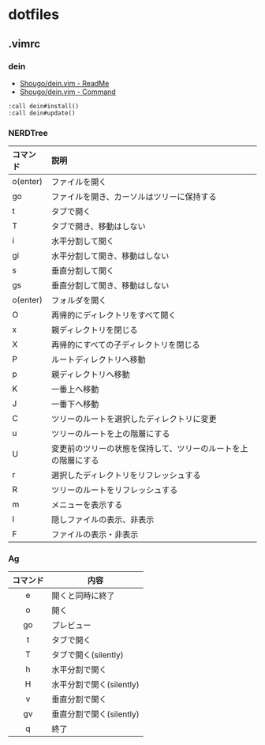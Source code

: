 # dotfiles

## .vimrc
### dein
- [Shougo/dein.vim - ReadMe](https://github.com/Shougo/dein.vim)
- [Shougo/dein.vim - Command](https://github.com/Shougo/dein.vim/blob/master/doc/dein.txt)

```
:call dein#install()
:call dein#update()
```

### NERDTree

| コマンド| 説明 |
|:-----------|:------------|
|o(enter)|ファイルを開く|
|go|ファイルを開き、カーソルはツリーに保持する|
|t|タブで開く|
|T|タブで開き、移動はしない|
|i|水平分割して開く|
|gi|水平分割して開き、移動はしない|
|s|垂直分割して開く|
|gs|垂直分割して開き、移動はしない|
|o(enter)|フォルダを開く|
|O|再帰的にディレクトリをすべて開く|
|x|親ディレクトリを閉じる|
|X|再帰的にすべての子ディレクトリを閉じる|
|P|ルートディレクトリへ移動|
|p|親ディレクトリへ移動|
|K|一番上へ移動|
|J|一番下へ移動|
|C|ツリーのルートを選択したディレクトリに変更|
|u|ツリーのルートを上の階層にする|
|U|変更前のツリーの状態を保持して、ツリーのルートを上の階層にする|
|r|選択したディレクトリをリフレッシュする|
|R|ツリーのルートをリフレッシュする|
|m|メニューを表示する|
|I|隠しファイルの表示、非表示|
|F|ファイルの表示・非表示|

### Ag
|コマンド|内容
:-----:|--------------
e |                  開くと同時に終了
o |                  開く
go|                  プレビュー
t |                  タブで開く
T |                  タブで開く(silently)
h |                  水平分割で開く
H |                  水平分割で開く(silently)
v |                  垂直分割で開く
gv|                  垂直分割で開く(silently)
q |                  終了

